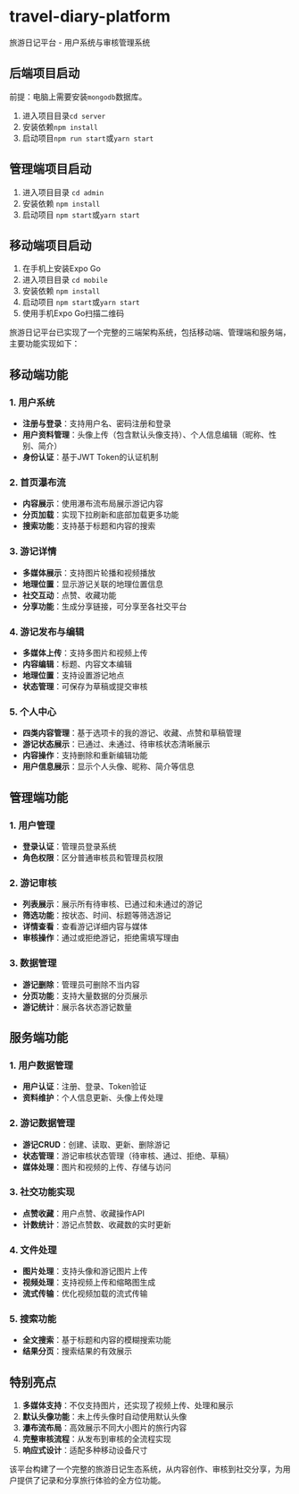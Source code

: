 # travel-diary-platform
旅游日记平台 - 用户系统与审核管理系统

## 后端项目启动

前提：电脑上需要安装`mongodb`数据库。

1. 进入项目目录`cd server`
2. 安装依赖`npm install`
3. 启动项目`npm run start`或`yarn start`

## 管理端项目启动

1. 进入项目目录 `cd admin`
2. 安装依赖 `npm install`
3. 启动项目 `npm start`或`yarn start`

## 移动端项目启动

1. 在手机上安装Expo Go
2. 进入项目目录 `cd mobile`
3. 安装依赖 `npm install`
4. 启动项目 `npm start`或`yarn start`
5. 使用手机Expo Go扫描二维码

旅游日记平台已实现了一个完整的三端架构系统，包括移动端、管理端和服务端，主要功能实现如下：

## 移动端功能

### 1. 用户系统
- **注册与登录**：支持用户名、密码注册和登录
- **用户资料管理**：头像上传（包含默认头像支持）、个人信息编辑（昵称、性别、简介）
- **身份认证**：基于JWT Token的认证机制

### 2. 首页瀑布流
- **内容展示**：使用瀑布流布局展示游记内容
- **分页加载**：实现下拉刷新和底部加载更多功能
- **搜索功能**：支持基于标题和内容的搜索

### 3. 游记详情
- **多媒体展示**：支持图片轮播和视频播放
- **地理位置**：显示游记关联的地理位置信息
- **社交互动**：点赞、收藏功能
- **分享功能**：生成分享链接，可分享至各社交平台

### 4. 游记发布与编辑
- **多媒体上传**：支持多图片和视频上传
- **内容编辑**：标题、内容文本编辑
- **地理位置**：支持设置游记地点
- **状态管理**：可保存为草稿或提交审核

### 5. 个人中心
- **四类内容管理**：基于选项卡的我的游记、收藏、点赞和草稿管理
- **游记状态展示**：已通过、未通过、待审核状态清晰展示
- **内容操作**：支持删除和重新编辑功能
- **用户信息展示**：显示个人头像、昵称、简介等信息

## 管理端功能

### 1. 用户管理
- **登录认证**：管理员登录系统
- **角色权限**：区分普通审核员和管理员权限

### 2. 游记审核
- **列表展示**：展示所有待审核、已通过和未通过的游记
- **筛选功能**：按状态、时间、标题等筛选游记
- **详情查看**：查看游记详细内容与媒体
- **审核操作**：通过或拒绝游记，拒绝需填写理由

### 3. 数据管理
- **游记删除**：管理员可删除不当内容
- **分页功能**：支持大量数据的分页展示
- **游记统计**：展示各状态游记数量

## 服务端功能

### 1. 用户数据管理
- **用户认证**：注册、登录、Token验证
- **资料维护**：个人信息更新、头像上传处理

### 2. 游记数据管理
- **游记CRUD**：创建、读取、更新、删除游记
- **状态管理**：游记审核状态管理（待审核、通过、拒绝、草稿）
- **媒体处理**：图片和视频的上传、存储与访问

### 3. 社交功能实现
- **点赞收藏**：用户点赞、收藏操作API
- **计数统计**：游记点赞数、收藏数的实时更新

### 4. 文件处理
- **图片处理**：支持头像和游记图片上传
- **视频处理**：支持视频上传和缩略图生成
- **流式传输**：优化视频加载的流式传输

### 5. 搜索功能
- **全文搜索**：基于标题和内容的模糊搜索功能
- **结果分页**：搜索结果的有效展示

## 特别亮点

1. **多媒体支持**：不仅支持图片，还实现了视频上传、处理和展示
2. **默认头像功能**：未上传头像时自动使用默认头像
3. **瀑布流布局**：高效展示不同大小图片的旅行内容
4. **完整审核流程**：从发布到审核的全流程实现
5. **响应式设计**：适配多种移动设备尺寸

该平台构建了一个完整的旅游日记生态系统，从内容创作、审核到社交分享，为用户提供了记录和分享旅行体验的全方位功能。